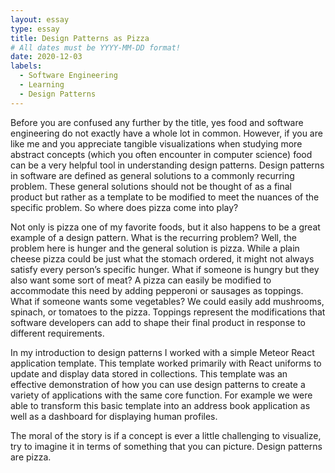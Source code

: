 ```yaml
---
layout: essay
type: essay
title: Design Patterns as Pizza
# All dates must be YYYY-MM-DD format!
date: 2020-12-03
labels:
  - Software Engineering
  - Learning
  - Design Patterns
---
```


Before you are confused any further by the title, yes food and software engineering do not exactly have a whole lot in common. However, if you are like me and you appreciate tangible visualizations when studying more abstract concepts (which you often encounter in computer science) food can be a very helpful tool in understanding design patterns. Design patterns in software are defined as general solutions to a commonly recurring problem. These general solutions should not be thought of as a final product but rather as a template to be modified to meet the nuances of the specific problem. So where does pizza come into play?

Not only is pizza one of my favorite foods, but it also happens to be a great example of a design pattern. What is the recurring problem? Well, the problem here is hunger and the general solution is pizza. While a plain cheese pizza could be just what the stomach ordered, it might not always satisfy every person’s specific hunger. What if someone is hungry but they also want some sort of meat? A pizza can easily be modified to accommodate this need by adding pepperoni or sausages as toppings. What if someone wants some vegetables? We could easily add mushrooms, spinach, or tomatoes to the pizza. Toppings represent the modifications that software developers can add to shape their final product in response to different requirements. 

In my introduction to design patterns I worked with a simple Meteor React application template. This template worked primarily with React uniforms to update and display data stored in collections. This template was an effective demonstration of how you can use design patterns to create a variety of applications with the same core function. For example we were able to transform this basic template into an address book application as well as a dashboard for displaying human profiles. 

The moral of the story is if a concept is ever a little challenging to visualize, try to imagine it in terms of something that you can picture. Design patterns are pizza. 
